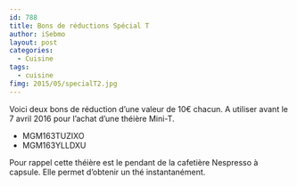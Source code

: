 ```yaml
---
id: 788
title: Bons de réductions Spécial T
author: iSebmo
layout: post
categories:
  - Cuisine
tags:
  - cuisine
fimg: 2015/05/specialT2.jpg
---
```

Voici deux bons de réduction d’une valeur de 10€ chacun. A utiliser avant le 7 avril 2016 pour l’achat d’une théière Mini-T.

* MGM163TUZIXO
* MGM163YLLDXU

Pour rappel cette théière est le pendant de la cafetière Nespresso à capsule. Elle permet d’obtenir un thé instantanément.